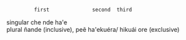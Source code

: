 


	         first	            second	third
singular	che	                nde	    ha'e	
plural	ñande (inclusive),   peẽ	ha'ekuéra/ hikuái
         ore (exclusive)





